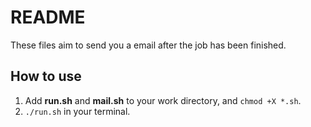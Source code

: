 # README

These files aim to send you a email after the job has been finished.

## How to use
1. Add **run.sh** and **mail.sh** to your work directory, and `chmod +X *.sh`.
2. `./run.sh` in your terminal.
